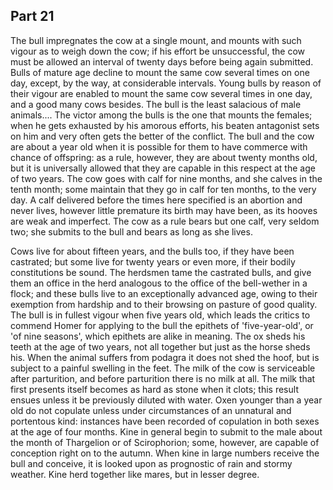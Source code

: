 ## Part 21

The bull impregnates the cow at a single mount, and mounts with such vigour as to weigh down the cow; if his effort be unsuccessful, the cow must be allowed an interval of twenty days before being again submitted.
Bulls of mature age decline to mount the same cow several times on one day, except, by the way, at considerable intervals.
Young bulls by reason of their vigour are enabled to mount the same cow several times in one day, and a good many cows besides.
The bull is the least salacious of male animals....
The victor among the bulls is the one that mounts the females; when he gets exhausted by his amorous efforts, his beaten antagonist sets on him and very often gets the better of the conflict.
The bull and the cow are about a year old when it is possible for them to have commerce with chance of offspring: as a rule, however, they are about twenty months old, but it is universally allowed that they are capable in this respect at the age of two years.
The cow goes with calf for nine months, and she calves in the tenth month; some maintain that they go in calf for ten months, to the very day.
A calf delivered before the times here specified is an abortion and never lives, however little premature its birth may have been, as its hooves are weak and imperfect.
The cow as a rule bears but one calf, very seldom two; she submits to the bull and bears as long as she lives.

Cows live for about fifteen years, and the bulls too, if they have been castrated; but some live for twenty years or even more, if their bodily constitutions be sound.
The herdsmen tame the castrated bulls, and give them an office in the herd analogous to the office of the bell-wether in a flock; and these bulls live to an exceptionally advanced age, owing to their exemption from hardship and to their browsing on pasture of good quality.
The bull is in fullest vigour when five years old, which leads the critics to commend Homer for applying to the bull the epithets of 'five-year-old', or 'of nine seasons', which epithets are alike in meaning.
The ox sheds his teeth at the age of two years, not all together but just as the horse sheds his.
When the animal suffers from podagra it does not shed the hoof, but is subject to a painful swelling in the feet.
The milk of the cow is serviceable after parturition, and before parturition there is no milk at all.
The milk that first presents itself becomes as hard as stone when it clots; this result ensues unless it be previously diluted with water.
Oxen younger than a year old do not copulate unless under circumstances of an unnatural and portentous kind: instances have been recorded of copulation in both sexes at the age of four months.
Kine in general begin to submit to the male about the month of Thargelion or of Scirophorion; some, however, are capable of conception right on to the autumn.
When kine in large numbers receive the bull and conceive, it is looked upon as prognostic of rain and stormy weather.
Kine herd together like mares, but in lesser degree.

